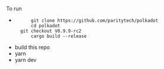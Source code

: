 To run

* ```
		git clone https://github.com/paritytech/polkadot
		cd polkadot
    git checkout V0.9.9-rc2
		cargo build --release
    ```
* build this repo
* yarn
* yarn dev
